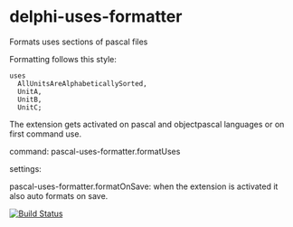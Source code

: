 # delphi-uses-formatter

Formats uses sections of pascal files

Formatting follows this style:

```
uses
  AllUnitsAreAlphabeticallySorted,
  UnitA,
  UnitB,
  UnitC;
```

The extension gets activated on pascal and objectpascal languages or on first command use.

command: pascal-uses-formatter.formatUses

settings:

pascal-uses-formatter.formatOnSave: when the extension is activated it also auto formats on save.


[![Build Status](https://dev.azure.com/tuncbahcecioglu/delphi-uses-formatter-CI/_apis/build/status/tuncb.delphi-uses-formatter?branchName=master)](https://dev.azure.com/tuncbahcecioglu/delphi-uses-formatter-CI/_build/latest?definitionId=1&branchName=master)
